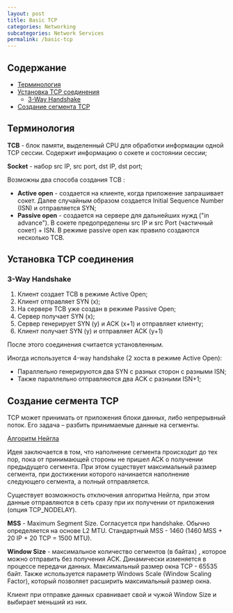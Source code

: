 ```yaml
---
layout: post
title: Basic TCP
categories: Networking
subcategories: Network Services
permalink: /basic-tcp
---
```


## Содержание
   * [Терминология](/basic-tcp#Терминология)
   * [Установка TCP соединения](/basic-tcp#Установка-TCP-соединения)
      * [3-Way Handshake](/basic-tcp#3-Way-Handshake)
   * [Создание сегмента TCP](/basic-tcp#Создание-сегмента-TCP)	  

## Терминология <a name="Терминология"></a>

**TCB** - блок памяти, выделенный CPU для обработки информации одной TCP сессии. Содержит информацию о сокете и состоянии сессии;

**Socket** - набор src IP, src port, dst IP, dst port;

Возможны два способа создания TCB :

  * **Active open** - создается на клиенте, когда приложение запрашивает сокет. Далее случайным образом создается Initial Sequence Number (ISN) и отправляется SYN;
  * **Passive open** - создается на сервере для дальнейших нужд ("in advance"). В сокете предопределены src IP и src Port (частичный сокет) + ISN. В режиме passive open как правило создаются несколько TCB.
<!---excerpt-break-->

## Установка TCP соединения <a name="Установка-TCP-соединения"></a>

### 3-Way Handshake <a name="3-Way-Handshake"></a>

  1. Клиент создает TCB в режиме Active Open;
  2. Клиент отправляет SYN (x);
  3. На сервере TCB уже создан в режиме Passive Open;
  4. Сервер получает SYN (x);
  5. Сервер генерирует SYN (y) и ACK (x+1) и отправляет клиенту;
  6. Клиент получает SYN (y) и отправляет ACK (y+1)

После этого соединения считается установленным.

Иногда используется 4-way handshake (2 хоста в режиме Active Open):

  * Параллельно генерируются два SYN c разных сторон с разными ISN;
  * Также параллельно отправляются два ACK с разными ISN+1;

## Создание сегмента TCP <a name="Создание-сегмента-TCP"></a>

TCP может принимать от приложения блоки данных, либо непрерывный поток. Его задача &#8211; разбить принимаемые данные на сегменты.

[Алгоритм Нейгла][1]

Идея заключается в том, что наполнение сегмента происходит до тех пор, пока от принимающей стороны не пришел ACK о получении предыдущего сегмента. При этом существует максимальный размер сегмента, при достижении которого начинается наполнение следующего сегмента, а полный отправляется.

Существует возможность отключения алгоритма Нейгла, при этом данные отправляются в сеть сразу при их получении от приложения (опция TCP_NODELAY).

**MSS** - Maximum Segment Size. Согласуется при handshake. Обычно определяется на основе L2 MTU. Стандартный MSS - 1460 (1460 MSS + 20 IP + 20 TCP = 1500 MTU).

**Window Size** - максимальное количество сегментов (в байтах) , которое можно отправить без получения ACK. Динамически изменяется в процессе передачи данных. Максимальный размер окна TCP - 65535 байт. Также используется параметр Windows Scale (Window Scaling Factor), который позволяет расширить максимальный размер окна.

Клиент при отправке данных сравнивает свой и чужой Window Size и выбирает меньший из них.

 [1]: https://ru.wikipedia.org/wiki/Алгоритм_Нейгла
